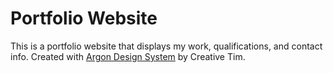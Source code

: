# Portfolio Website

This is a portfolio website that displays my work, qualifications, and contact info.
Created with [Argon Design System](https://demos.creative-tim.com/argon-design-system/index.html) by Creative Tim.
